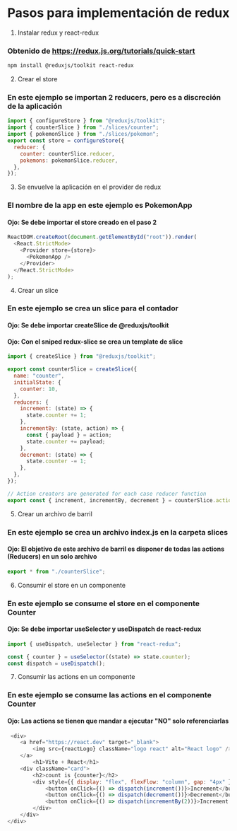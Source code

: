 # Pasos para implementación de redux

1. Instalar redux y react-redux

### Obtenido de https://redux.js.org/tutorials/quick-start

```bash
npm install @reduxjs/toolkit react-redux
```

2. Crear el store

### En este ejemplo se importan 2 reducers, pero es a discreción de la aplicación

```javascript
import { configureStore } from "@reduxjs/toolkit";
import { counterSlice } from "./slices/counter";
import { pokemonSlice } from "./slices/pokemon";
export const store = configureStore({
  reducer: {
    counter: counterSlice.reducer,
    pokemons: pokemonSlice.reducer,
  },
});
```

3. Se envuelve la aplicación en el provider de redux

### El nombre de la app en este ejemplo es PokemonApp

#### Ojo: Se debe importar el store creado en el paso 2

```javascript
ReactDOM.createRoot(document.getElementById("root")).render(
  <React.StrictMode>
    <Provider store={store}>
      <PokemonApp />
    </Provider>
  </React.StrictMode>
);
```

4. Crear un slice

### En este ejemplo se crea un slice para el contador

#### Ojo: Se debe importar createSlice de @reduxjs/toolkit

#### Ojo: Con el sniped redux-slice se crea un template de slice

```javascript
import { createSlice } from "@reduxjs/toolkit";

export const counterSlice = createSlice({
  name: "counter",
  initialState: {
    counter: 10,
  },
  reducers: {
    increment: (state) => {
      state.counter += 1;
    },
    incrementBy: (state, action) => {
      const { payload } = action;
      state.counter += payload;
    },
    decrement: (state) => {
      state.counter -= 1;
    },
  },
});

// Action creators are generated for each case reducer function
export const { increment, incrementBy, decrement } = counterSlice.actions;
```

5. Crear un archivo de barril

### En este ejemplo se crea un archivo index.js en la carpeta slices

#### Ojo: El objetivo de este archivo de barril es disponer de todas las actions (Reducers) en un solo archivo

```javascript
export * from "./counterSlice";
```

6. Consumir el store en un componente

### En este ejemplo se consume el store en el componente Counter

#### Ojo: Se debe importar useSelector y useDispatch de react-redux

```javascript
import { useDispatch, useSelector } from "react-redux";
```

```javascript
const { counter } = useSelector((state) => state.counter);
const dispatch = useDispatch();
```

7. Consumir las actions en un componente

### En este ejemplo se consume las actions en el componente Counter

#### Ojo: Las actions se tienen que mandar a ejecutar "NO" solo referenciarlas

```javascript
 <div>
    <a href="https://react.dev" target="_blank">
        <img src={reactLogo} className="logo react" alt="React logo" />
    </a>
        <h1>Vite + React</h1>
    <div className="card">
        <h2>count is {counter}</h2>
        <div style={{ display: "flex", flexFlow: "column", gap: "4px" }}>
            <button onClick={() => dispatch(increment())}>Increment</button>
            <button onClick={() => dispatch(decrement())}>Decrement</button>
            <button onClick={() => dispatch(incrementBy(2))}>Increment By 2</button>
        </div>
    </div>
</div>
```
